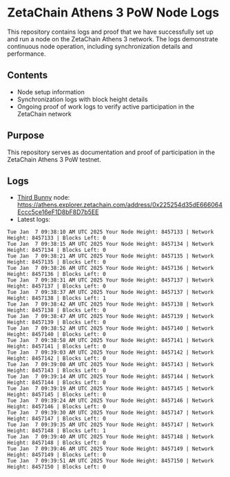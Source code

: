 # ZetaChain Athens 3 PoW Node Logs
This repository contains logs and proof that we have successfully set up and run a node on the ZetaChain Athens 3 network. The logs demonstrate continuous node operation, including synchronization details and performance.

## Contents
- Node setup information
- Synchronization logs with block height details
- Ongoing proof of work logs to verify active participation in the ZetaChain network

## Purpose
This repository serves as documentation and proof of participation in the ZetaChain Athens 3 PoW testnet.

## Logs

- [Third Bunny](https://thirdbunny.xyz/) node: https://athens.explorer.zetachain.com/address/0x225254d35dE666064Eccc5ce16eF1D8bF8D7b5EE
- Latest logs:
```
Tue Jan  7 09:38:10 AM UTC 2025 Your Node Height: 8457133 | Network Height: 8457133 | Blocks Left: 0
Tue Jan  7 09:38:15 AM UTC 2025 Your Node Height: 8457134 | Network Height: 8457134 | Blocks Left: 0
Tue Jan  7 09:38:21 AM UTC 2025 Your Node Height: 8457135 | Network Height: 8457135 | Blocks Left: 0
Tue Jan  7 09:38:26 AM UTC 2025 Your Node Height: 8457136 | Network Height: 8457136 | Blocks Left: 0
Tue Jan  7 09:38:31 AM UTC 2025 Your Node Height: 8457137 | Network Height: 8457137 | Blocks Left: 0
Tue Jan  7 09:38:37 AM UTC 2025 Your Node Height: 8457137 | Network Height: 8457138 | Blocks Left: 1
Tue Jan  7 09:38:42 AM UTC 2025 Your Node Height: 8457138 | Network Height: 8457138 | Blocks Left: 0
Tue Jan  7 09:38:47 AM UTC 2025 Your Node Height: 8457139 | Network Height: 8457139 | Blocks Left: 0
Tue Jan  7 09:38:52 AM UTC 2025 Your Node Height: 8457140 | Network Height: 8457140 | Blocks Left: 0
Tue Jan  7 09:38:58 AM UTC 2025 Your Node Height: 8457141 | Network Height: 8457141 | Blocks Left: 0
Tue Jan  7 09:39:03 AM UTC 2025 Your Node Height: 8457142 | Network Height: 8457142 | Blocks Left: 0
Tue Jan  7 09:39:08 AM UTC 2025 Your Node Height: 8457143 | Network Height: 8457143 | Blocks Left: 0
Tue Jan  7 09:39:14 AM UTC 2025 Your Node Height: 8457144 | Network Height: 8457144 | Blocks Left: 0
Tue Jan  7 09:39:19 AM UTC 2025 Your Node Height: 8457145 | Network Height: 8457145 | Blocks Left: 0
Tue Jan  7 09:39:24 AM UTC 2025 Your Node Height: 8457146 | Network Height: 8457146 | Blocks Left: 0
Tue Jan  7 09:39:30 AM UTC 2025 Your Node Height: 8457147 | Network Height: 8457147 | Blocks Left: 0
Tue Jan  7 09:39:35 AM UTC 2025 Your Node Height: 8457147 | Network Height: 8457148 | Blocks Left: 1
Tue Jan  7 09:39:40 AM UTC 2025 Your Node Height: 8457148 | Network Height: 8457148 | Blocks Left: 0
Tue Jan  7 09:39:46 AM UTC 2025 Your Node Height: 8457149 | Network Height: 8457149 | Blocks Left: 0
Tue Jan  7 09:39:51 AM UTC 2025 Your Node Height: 8457150 | Network Height: 8457150 | Blocks Left: 0
```
